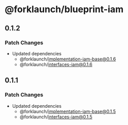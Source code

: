 # @forklaunch/blueprint-iam

## 0.1.2

### Patch Changes

- Updated dependencies
  - @forklaunch/implementation-iam-base@0.1.6
  - @forklaunch/interfaces-iam@0.1.6

## 0.1.1

### Patch Changes

- Updated dependencies
  - @forklaunch/implementation-iam-base@0.1.5
  - @forklaunch/interfaces-iam@0.1.5
